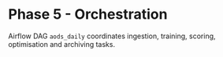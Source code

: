 
# Phase 5 - Orchestration

Airflow DAG `aods_daily` coordinates ingestion, training, scoring, optimisation
and archiving tasks.


